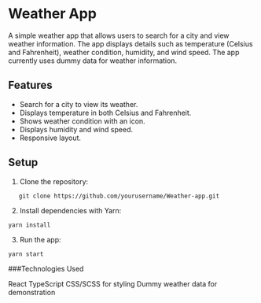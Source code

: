 # Weather App

A simple weather app that allows users to search for a city and view weather information. The app displays details such as temperature (Celsius and Fahrenheit), weather condition, humidity, and wind speed. The app currently uses dummy data for weather information.

## Features
- Search for a city to view its weather.
- Displays temperature in both Celsius and Fahrenheit.
- Shows weather condition with an icon.
- Displays humidity and wind speed.
- Responsive layout.

## Setup

1. Clone the repository:
```
   git clone https://github.com/yourusername/Weather-app.git
```
2. Install dependencies with Yarn:
```
yarn install
```
3. Run the app:
```
yarn start
```

###Technologies Used

React
TypeScript
CSS/SCSS for styling
Dummy weather data for demonstration


